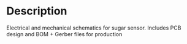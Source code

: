 # Description
Electrical and mechanical schematics for sugar sensor. 
Includes PCB design and BOM + Gerber files for production